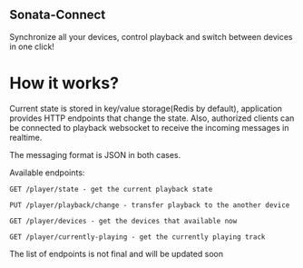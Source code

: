 ## Sonata-Connect

Synchronize all your devices, control playback and switch between devices in one click!

# How it works?

Current state is stored in key/value storage(Redis by default), application provides HTTP endpoints that change the state.
Also, authorized clients can be connected to playback websocket to receive the incoming messages in realtime.

The messaging format is JSON in both cases.

Available endpoints:

``GET /player/state - get the current playback state``

``PUT /player/playback/change - transfer playback to the another device``

``GET /player/devices - get the devices that available now``

``GET /player/currently-playing - get the currently playing track``

The list of endpoints is not final and will be updated soon
